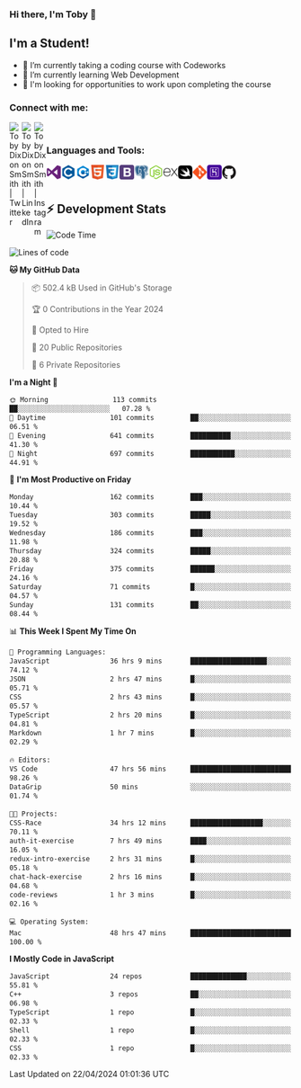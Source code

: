 ### Hi there, I'm Toby 👋

## I'm a Student!
- 🔭 I’m currently taking a coding course with Codeworks
- 🌱 I’m currently learning Web Development
- 💬 I'm looking for opportunities to work upon completing the course

### Connect with me:

[<img align="left" alt="Toby Dixon Smith | Twitter" width="22px" src="https://cdn.jsdelivr.net/npm/simple-icons@v3/icons/twitter.svg" />][twitter]
[<img align="left" alt="Toby Dixon Smith | LinkedIn" width="22px" src="https://cdn.jsdelivr.net/npm/simple-icons@v3/icons/linkedin.svg" />][linkedin]
[<img align="left" alt="Toby Dixon Smith | Instagram" width="22px" src="https://cdn.jsdelivr.net/npm/simple-icons@v3/icons/instagram.svg" />][instagram]

[twitter]: https://twitter.com/TobyDixonSmith1
[instagram]: https://www.instagram.com/toby_ds1/
[linkedin]: https://www.linkedin.com/in/toby-dixon-smith-4734331a3/

<br />

### Languages and Tools:

<img align="left" alt="Visual Studio Code" title="Visual Studio Code" width="26px" src="logos/visualstudio.png" />
<img align="left" alt="C" title="C" width="26px" src="logos/c.png" />
<img align="left" alt="C++" title="C++" width="26px" src="logos/c-plus.png" />
<img align="left" alt="HTML5" title="HTML 5" width="26px" src="logos/html.png" />
<img align="left" alt="CSS3" title="CSS 3" width="26px" src="logos/css3.png" />
<img align="left" alt="BootStrap" title="BootStrap" width="26px" src="logos/bootstrap.png" />
<img align="left" alt="PostgresSQL" title="PostgresSPQ" width="26px" src="logos/postgresql.png" />
<img align="left" alt="Node JS" title="Node JS" width="26px" src="logos/node-js.png" />
<img align="left" alt="Express" title="Express" width="26px" src="logos/express.png" />
<img align="left" alt="Swift" title="Swift" width="26px" src="logos/swift.png" />
<img align="left" alt="Git" title="Git" width="26px" src="logos/git.png" />
<img align="left" alt="Heroku" title="Heroku" width="26px" src="logos/heroku.png" />
<img align="left" alt="GitHub" title="GitHub" width="26px" src="logos/github.png" />
<br />
<br />

## :zap: Development Stats

<!--START_SECTION:waka-->
![Code Time](http://img.shields.io/badge/Code%20Time-448%20hrs%207%20mins-blue)

![Lines of code](https://img.shields.io/badge/From%20Hello%20World%20I%27ve%20Written-1.6%20million%20lines%20of%20code-blue)

**🐱 My GitHub Data** 

> 📦 502.4 kB Used in GitHub's Storage 
 > 
> 🏆 0 Contributions in the Year 2024
 > 
> 💼 Opted to Hire
 > 
> 📜 20 Public Repositories 
 > 
> 🔑 6 Private Repositories 
 > 
**I'm a Night 🦉** 

```text
🌞 Morning                113 commits         ██░░░░░░░░░░░░░░░░░░░░░░░   07.28 % 
🌆 Daytime                101 commits         ██░░░░░░░░░░░░░░░░░░░░░░░   06.51 % 
🌃 Evening                641 commits         ██████████░░░░░░░░░░░░░░░   41.30 % 
🌙 Night                  697 commits         ███████████░░░░░░░░░░░░░░   44.91 % 
```
📅 **I'm Most Productive on Friday** 

```text
Monday                   162 commits         ███░░░░░░░░░░░░░░░░░░░░░░   10.44 % 
Tuesday                  303 commits         █████░░░░░░░░░░░░░░░░░░░░   19.52 % 
Wednesday                186 commits         ███░░░░░░░░░░░░░░░░░░░░░░   11.98 % 
Thursday                 324 commits         █████░░░░░░░░░░░░░░░░░░░░   20.88 % 
Friday                   375 commits         ██████░░░░░░░░░░░░░░░░░░░   24.16 % 
Saturday                 71 commits          █░░░░░░░░░░░░░░░░░░░░░░░░   04.57 % 
Sunday                   131 commits         ██░░░░░░░░░░░░░░░░░░░░░░░   08.44 % 
```


📊 **This Week I Spent My Time On** 

```text
💬 Programming Languages: 
JavaScript               36 hrs 9 mins       ███████████████████░░░░░░   74.12 % 
JSON                     2 hrs 47 mins       █░░░░░░░░░░░░░░░░░░░░░░░░   05.71 % 
CSS                      2 hrs 43 mins       █░░░░░░░░░░░░░░░░░░░░░░░░   05.57 % 
TypeScript               2 hrs 20 mins       █░░░░░░░░░░░░░░░░░░░░░░░░   04.81 % 
Markdown                 1 hr 7 mins         █░░░░░░░░░░░░░░░░░░░░░░░░   02.29 % 

🔥 Editors: 
VS Code                  47 hrs 56 mins      █████████████████████████   98.26 % 
DataGrip                 50 mins             ░░░░░░░░░░░░░░░░░░░░░░░░░   01.74 % 

🐱‍💻 Projects: 
CSS-Race                 34 hrs 12 mins      ██████████████████░░░░░░░   70.11 % 
auth-it-exercise         7 hrs 49 mins       ████░░░░░░░░░░░░░░░░░░░░░   16.05 % 
redux-intro-exercise     2 hrs 31 mins       █░░░░░░░░░░░░░░░░░░░░░░░░   05.18 % 
chat-hack-exercise       2 hrs 16 mins       █░░░░░░░░░░░░░░░░░░░░░░░░   04.68 % 
code-reviews             1 hr 3 mins         █░░░░░░░░░░░░░░░░░░░░░░░░   02.16 % 

💻 Operating System: 
Mac                      48 hrs 47 mins      █████████████████████████   100.00 % 
```

**I Mostly Code in JavaScript** 

```text
JavaScript               24 repos            ██████████████░░░░░░░░░░░   55.81 % 
C++                      3 repos             ██░░░░░░░░░░░░░░░░░░░░░░░   06.98 % 
TypeScript               1 repo              █░░░░░░░░░░░░░░░░░░░░░░░░   02.33 % 
Shell                    1 repo              █░░░░░░░░░░░░░░░░░░░░░░░░   02.33 % 
CSS                      1 repo              █░░░░░░░░░░░░░░░░░░░░░░░░   02.33 % 
```




 Last Updated on 22/04/2024 01:01:36 UTC
<!--END_SECTION:waka-->
